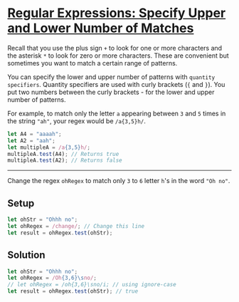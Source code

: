# [Regular Expressions: Specify Upper and Lower Number of Matches](https://learn.freecodecamp.org/javascript-algorithms-and-data-structures/regular-expressions/specify-upper-and-lower-number-of-matches)

Recall that you use the plus sign `+` to look for one or more characters and the asterisk `*` to look for zero or more characters. These are convenient but sometimes you want to match a certain range of patterns.

You can specify the lower and upper number of patterns with `quantity specifiers`. Quantity specifiers are used with curly brackets (`{` and `}`). You put two numbers between the curly brackets - for the lower and upper number of patterns.

For example, to match only the letter `a` appearing between `3` and `5` times in the string `"ah"`, your regex would be `/a{3,5}h/`.

```js
let A4 = "aaaah";
let A2 = "aah";
let multipleA = /a{3,5}h/;
multipleA.test(A4); // Returns true
multipleA.test(A2); // Returns false
```

---

Change the regex `ohRegex` to match only `3` to `6` letter `h`'s in the word `"Oh no"`.

## Setup
```js
let ohStr = "Ohhh no";
let ohRegex = /change/; // Change this line
let result = ohRegex.test(ohStr);
```

## Solution
```js
let ohStr = "Ohhh no";
let ohRegex = /Oh{3,6}\sno/;
// let ohRegex = /oh{3,6}\sno/i; // using ignore-case
let result = ohRegex.test(ohStr); // true
```